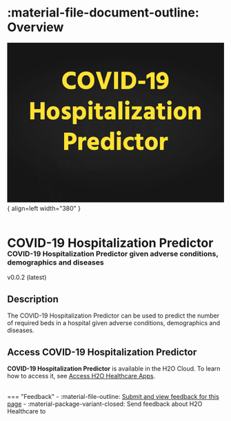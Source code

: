 # :material-file-document-outline: Overview 

![](covid_19_hospitalization_predictor_essets/covid_19_hospitalization_predictor_logo.png){ align=left width="380" }
<h1 style="margin-bottom: -25px; margin-top: 55px;">COVID-19 Hospitalization Predictor
</h1>
<h3>COVID-19 Hospitalization Predictor given adverse conditions, demographics and diseases</h3>

v0.0.2 (latest)

## Description

The COVID-19 Hospitalization Predictor can be used to predict the number of required beds in a hospital given adverse conditions, demographics and diseases.


## Access COVID-19 Hospitalization Predictor

**COVID-19 Hospitalization Predictor** is available in the H2O Cloud. To learn how to access it, see [Access H2O Healthcare Apps]().


<br>
=== "Feedback"
    - :material-file-outline: <a href="" target="_blank">Submit and view feedback for this page</a>
    - :material-package-variant-closed: Send feedback about H2O Healthcare to <trushant.kalyanpur@h2o.ai>
